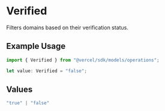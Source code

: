 # Verified

Filters domains based on their verification status.

## Example Usage

```typescript
import { Verified } from "@vercel/sdk/models/operations";

let value: Verified = "false";
```

## Values

```typescript
"true" | "false"
```